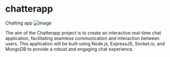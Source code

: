 # chatterapp
Chatting app
![image](https://github.com/mallikharjun073/chatterapp/assets/51206380/81905b26-47dd-4ccd-a39a-fcd4c9e892ec)

The aim of the Chatterapp project is to create an interactive real-time chat application, facilitating seamless communication and interaction between users. This application will be built using Node.js, ExpressJS, Socket.io, and MongoDB to provide a robust and engaging chat experience.
